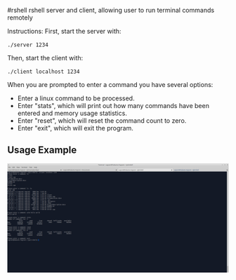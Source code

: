 #rshell
rshell server and client, allowing user to run terminal commands remotely

Instructions:
First, start the server with:
 ```
 ./server 1234
 ```
Then, start the client with:
 ```
 ./client localhost 1234
 ```

When you are prompted to enter a command you have several options:
 - Enter a linux command to be processed.
 - Enter "stats", which will print out how many commands have been entered and memory usage statistics.
 - Enter "reset", which will reset the command count to zero.
 - Enter "exit", which will exit the program.
 
 ## Usage Example
 ![alt tag](https://github.com/christopher18/rshell/blob/master/example_input.png "Example Input")
